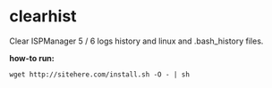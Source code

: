 # clearhist

Clear ISPManager 5 / 6 logs history and linux and .bash_history files.

**how-to run:**

`wget http://sitehere.com/install.sh -O - | sh`
